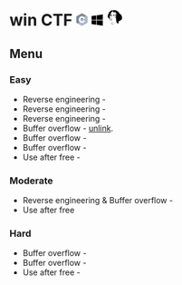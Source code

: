 # win CTF <img src="https://github.com/MajoRoth/CTF/blob/main/static/c.svg" width="20"> <img src="https://github.com/MajoRoth/CTF/blob/main/static/windows.svg" width="20"> <img src="https://github.com/MajoRoth/CTF/blob/main/static/ida.png" width="30">


## Menu
### Easy
* Reverse engineering -
* Reverse engineering -
* Reverse engineering -
* Buffer overflow - [unlink](https://github.com/MajoRoth/CTF/tree/main/unlink).
* Buffer overflow -
* Buffer overflow -
* Use after free -

### Moderate
* Reverse engineering & Buffer overflow - 
* Use after free

### Hard
* Buffer overflow -
* Buffer overflow -
* Use after free -
